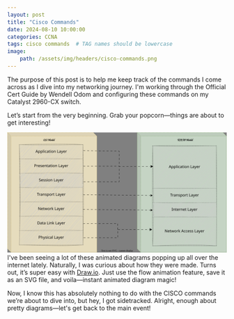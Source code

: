 ```yaml
---
layout: post
title: "Cisco Commands"
date: 2024-08-10 10:00:00
categories: CCNA
tags: cisco commands  # TAG names should be lowercase
image:
    path: /assets/img/headers/cisco-commands.png
---
```

The purpose of this post is to help me keep track of the commands I come across as I dive into my networking journey. I'm working through the Official Cert Guide by Wendell Odom and configuring these commands on my Catalyst 2960-CX switch.

Let’s start from the very beginning. Grab your popcorn—things are about to get interesting!

![File System](/assets/img/post/Cisco-Commands/network-model.svg)
I've been seeing a lot of these animated diagrams popping up all over the internet lately. Naturally, I was curious about how they were made. Turns out, it’s super easy with [Draw.io](https://app.diagrams.net/). Just use the flow animation feature, save it as an SVG file, and voila—instant animated diagram magic!

Now, I know this has absolutely nothing to do with the CISCO commands we’re about to dive into, but hey, I got sidetracked. Alright, enough about pretty diagrams—let's get back to the main event!

